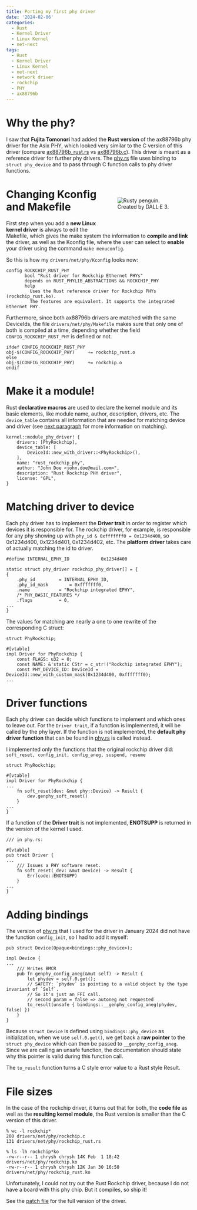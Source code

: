 ```yaml
---
title: Porting my first phy driver
date: '2024-02-06'
categories:
  - Rust
  - Kernel Driver
  - Linux Kernel
  - net-next
tags:
  - Rust
  - Kernel Driver
  - Linux Kernel
  - net-next
  - network driver
  - rockchip
  - PHY
  - ax88796b
---
```


# Why the phy?

I saw that **Fujita Tomonori** had added the **Rust version** of the ax88796b
phy driver for the  Asix PHY, which looked very similar to the C version of this
driver (compare
[ax88796b_rust.rs](https://elixir.bootlin.com/linux/v6.8-rc3/source/drivers/net/phy/ax88796b_rust.rs)
vs
[ax88796b.c](https://elixir.bootlin.com/linux/v6.8-rc3/source/drivers/net/phy/ax88796b.c)).
This driver is meant as a reference driver for further phy drivers. The
[phy.rs](https://elixir.bootlin.com/linux/v6.8-rc3/source/rust/kernel/net/phy.rs)
file uses binding to `struct phy_device` and to pass through C function calls to
phy driver functions.

[<img src="/static/img/rusty_penguin_2.jpeg" style="max-width:30%;min-width:40px;float:right;padding:50px" alt="Rusty penguin. Created by DALL·E 3." />](https://github.com/Rust-for-Linux/)

# Changing Kconfig and Makefile
First step when you add a **new Linux kernel driver** is always to edit the
Makefile, which gives the make system the information to **compile and link** the driver, as well as the Kconfig file, where the user can select to **enable** your driver using the command `make menuconfig`.

So this is how my `drivers/net/phy/Kconfig` looks now:

```
config ROCKCHIP_RUST_PHY
       bool "Rust driver for Rockchip Ethernet PHYs"
       depends on RUST_PHYLIB_ABSTRACTIONS && ROCKCHIP_PHY
       help
         Uses the Rust reference driver for Rockchip PHYs (rockchip_rust.ko).
         The features are equivalent. It supports the integrated Ethernet PHY.
```

Furthermore, since both ax88796b drivers are matched with the same DeviceIds,
the file `drivers/net/phy/Makefile` makes sure that only one of both is compiled
at a time, depending whether the field `CONFIG_ROCKCHIP_RUST_PHY` is defined or
not.

```
ifdef CONFIG_ROCKCHIP_RUST_PHY
obj-$(CONFIG_ROCKCHIP_PHY)     += rockchip_rust.o
else
obj-$(CONFIG_ROCKCHIP_PHY)     += rockchip.o
endif
```

# Make it a module!

Rust **declarative macros** are used to declare the kernel module and its basic
elements, like module name, author, description, drivers, etc.
The `device_table` contains all information that are needed for matching device
and driver (see [next paragraph](#matching-driver-to-device) for more
information on matching).

```
kernel::module_phy_driver! {
    drivers: [PhyRockchip],
    device_table: [
        DeviceId::new_with_driver::<PhyRockchip>(),
    ],
    name: "rust_rockchip_phy",
    author: "John Doe <john.doe@mail.com>",
    description: "Rust Rockchip PHY driver",
    license: "GPL",
}
```

# Matching driver to device
Each phy driver has to implement the **Driver trait** in order to register which
devices it is responsible for. The rockchip driver, for example, is responsible
for any phy showing up with `phy_id & 0xfffffff0 = 0x1234d400`, so 0x1234d400,
0x1234d401, 0x1234d402, etc. The **platform driver** takes care of actually
matching the id to driver.

```
#define INTERNAL_EPHY_ID			0x1234d400

static struct phy_driver rockchip_phy_driver[] = {
{
	.phy_id			= INTERNAL_EPHY_ID,
	.phy_id_mask		= 0xfffffff0,
	.name			= "Rockchip integrated EPHY",
	/* PHY_BASIC_FEATURES */
	.flags			= 0,
...
}
```

The values for matching are nearly a one to one rewrite of the corresponding C
struct:

```
struct PhyRockchip;

#[vtable]
impl Driver for PhyRockchip {
    const FLAGS: u32 = 0;
    const NAME: &'static CStr = c_str!("Rockchip integrated EPHY");
    const PHY_DEVICE_ID: DeviceId = DeviceId::new_with_custom_mask(0x1234d400, 0xfffffff0);
...
```

# Driver functions

Each phy driver can decide which functions to implement and which ones to leave
out. For the `Driver trait`, if a function is implemented, it will be called by
the phy layer.  If the function is not implemented, the **default phy driver
function** that can be found in
[phy.rs](https://elixir.bootlin.com/linux/v6.8-rc3/source/rust/kernel/net/phy.rs)
is called instead.

I implemented only the functions that the original rockchip driver did:  
`soft_reset, config_init, config_aneg, suspend, resume`

```
struct PhyRockchip;

#[vtable]
impl Driver for PhyRockchip {
...
    fn soft_reset(dev: &mut phy::Device) -> Result {
        dev.genphy_soft_reset()
    }
...
}
```

If a function of the **Driver trait** is not implemented, **ENOTSUPP** is returned
in the version of the kernel I used.

```
/// in phy.rs:

#[vtable]
pub trait Driver {
...
    /// Issues a PHY software reset.
    fn soft_reset(_dev: &mut Device) -> Result {
        Err(code::ENOTSUPP)
    }
...
}
```

# Adding bindings
The version of
[phy.rs](https://elixir.bootlin.com/linux/v6.8-rc3/source/rust/kernel/net/phy.rs)
that I used for the driver in January 2024 did not have the function
`config_init`, so I had to add it myself:

```
pub struct Device(Opaque<bindings::phy_device>);

impl Device {
...
    /// Writes BMCR
    pub fn genphy_config_aneg(&mut self) -> Result {
        let phydev = self.0.get();
        // SAFETY: `phydev` is pointing to a valid object by the type invariant of `Self`.
        // So it's just an FFI call.
        // second param = false => autoneg not requested
        to_result(unsafe { bindings::__genphy_config_aneg(phydev, false) })
    }
}
```

Because `struct Device` is defined using `bindings::phy_device` as
initialization, when we use `self.0.get()`, we get back a **raw pointer** to the
`struct phy_device` which can then be passed to `__genphy_config_aneg`.
Since we are calling an unsafe function, the documentation should state why this
pointer is valid during this function call.

The `to_result` function turns a C style error value to a Rust style Result.

# File sizes

In the case of the rockchip driver, it turns out that for both, the **code
file** as well as the **resulting kernel module**, the Rust version is smaller
than the C version of this driver.

```
% wc -l rockchip*
200 drivers/net/phy/rockchip.c
131 drivers/net/phy/rockchip_rust.rs
```

```
% ls -lh rockchip*ko
-rw-r--r-- 1 chrysh chrysh 14K Feb  1 18:42 drivers/net/phy/rockchip.ko
-rw-r--r-- 1 chrysh chrysh 12K Jan 30 16:50 drivers/net/phy/rockchip_rust.ko
```

Unfortunately, I could not try out the Rust Rockchip driver, because I do not
have a board with this phy chip. But it compiles, so ship it!

See the [patch file](https://lore.kernel.org/lkml/20240201-rockchip-rust-phy_depend-v2-3-c5fa4faab924@christina-quast.de/) for the full version of the driver.
